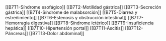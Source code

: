 [[B7T1-Síndrome esofágico]]
[[B7T2-Motilidad gástrica]]
[[B7T3-Secreción gástrica]]
[[B7T4-Síndrome de malabsorción]]
[[B7T5-Diarrea y estreñimiento]]
[[B7T6-Estenosis y obstrucción intestinal]]
[[B7T7-Hemorragia digestiva]]
[[B7T8-Síndrome ictérico]]
[[B7T9-Insuficiencia hepática]]
[[B7T10-Hipertensión portal]]
[[B7T11-Ascitis]]
[[B7T12-Páncreas]]
[[B7T13-Dolor abdominal]]

